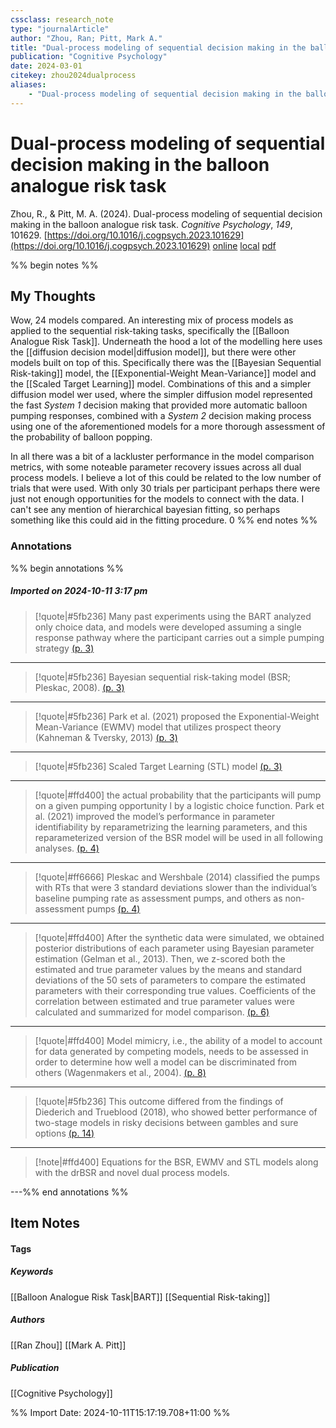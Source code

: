 ```yaml
---
cssclass: research_note
type: "journalArticle"
author: "Zhou, Ran; Pitt, Mark A."
title: "Dual-process modeling of sequential decision making in the balloon analogue risk task"
publication: "Cognitive Psychology"
date: 2024-03-01
citekey: zhou2024dualprocess
aliases: 
    - "Dual-process modeling of sequential decision making in the balloon analogue risk task"
---
```


# Dual-process modeling of sequential decision making in the balloon analogue risk task

Zhou, R., & Pitt, M. A. (2024). Dual-process modeling of sequential decision making in the balloon analogue risk task. _Cognitive Psychology_, _149_, 101629. [https://doi.org/10.1016/j.cogpsych.2023.101629](https://doi.org/10.1016/j.cogpsych.2023.101629)
[online](http://zotero.org/users/7162438/items/TBLV52A9) [local](zotero://select/library/items/TBLV52A9) [pdf](file:///home/gjc216/Zotero/storage/34XI2UVA/Zhou%20and%20Pitt%20-%202024%20-%20Dual-process%20modeling%20of%20sequential%20decision%20makin.pdf)
 
%% begin notes %%

## My Thoughts

Wow, 24 models compared. An interesting mix of process models as applied to the sequential risk-taking tasks, specifically the [[Balloon Analogue Risk Task]]. Underneath the hood a lot of the modelling here uses the [[diffusion decision model|diffusion model]], but there were other models built on top of this. Specifically there was the [[Bayesian Sequential Risk-taking]] model, the [[Exponential-Weight Mean-Variance]] model and the [[Scaled Target Learning]] model. Combinations of this and a simpler diffusion model wer used, where the simpler diffusion model represented the fast _System 1_ decision making that provided more automatic balloon pumping responses, combined with a _System 2_ decision making process using one of the aforementioned models for a more thorough assessment of the probability of balloon popping.

In all there was a bit of a lackluster performance in the model comparison metrics, with some noteable parameter recovery issues across all dual process models. I believe a lot of this could be related to the low number of trials that were used. With only 30 trials per participant perhaps there were just not enough opportunities for the models to connect with the data. I can't see any mention of hierarchical bayesian fitting, so perhaps something like this could aid in the fitting procedure.
0
%% end notes %%

### Annotations

%% begin annotations %%

##### Imported on 2024-10-11 3:17 pm
>[!quote|#5fb236]
>Many past experiments using the BART analyzed only choice data, and models were developed assuming a single response pathway where the participant carries out a simple pumping strategy [(p. 3)](zotero://open-pdf/library/items/34XI2UVA?page=3&annotation=MFB2KRL7)

---
>[!quote|#5fb236]
>Bayesian sequential risk-taking model (BSR; Pleskac, 2008). [(p. 3)](zotero://open-pdf/library/items/34XI2UVA?page=3&annotation=FISHDDH5)

---
>[!quote|#5fb236]
>Park et al. (2021) proposed the Exponential-Weight Mean-Variance (EWMV) model that utilizes prospect theory (Kahneman & Tversky, 2013) [(p. 3)](zotero://open-pdf/library/items/34XI2UVA?page=3&annotation=J2K6CBGA)

---
>[!quote|#5fb236]
>Scaled Target Learning (STL) model [(p. 3)](zotero://open-pdf/library/items/34XI2UVA?page=3&annotation=FIEYQVJA)

---
>[!quote|#ffd400]
>the actual probability that the participants will pump on a given pumping opportunity l by a logistic choice function. Park et al. (2021) improved the model’s performance in parameter identifiability by reparametrizing the learning parameters, and this reparameterized version of the BSR model will be used in all following analyses. [(p. 4)](zotero://open-pdf/library/items/34XI2UVA?page=4&annotation=E7YSET7P)

---
>[!quote|#ff6666]
>Pleskac and Wershbale (2014) classified the pumps with RTs that were 3 standard deviations slower than the individual’s baseline pumping rate as assessment pumps, and others as non-assessment pumps [(p. 4)](zotero://open-pdf/library/items/34XI2UVA?page=4&annotation=2KQHFHNC)

---
>[!quote|#ffd400]
>After the synthetic data were simulated, we obtained posterior distributions of each parameter using Bayesian parameter estimation (Gelman et al., 2013). Then, we z-scored both the estimated and true parameter values by the means and standard deviations of the 50 sets of parameters to compare the estimated parameters with their corresponding true values. Coefficients of the correlation between estimated and true parameter values were calculated and summarized for model comparison. [(p. 6)](zotero://open-pdf/library/items/34XI2UVA?page=6&annotation=4MIF4UXV)

---
>[!quote|#ffd400]
>Model mimicry, i.e., the ability of a model to account for data generated by competing models, needs to be assessed in order to determine how well a model can be discriminated from others (Wagenmakers et al., 2004). [(p. 8)](zotero://open-pdf/library/items/34XI2UVA?page=8&annotation=VSS3Y6BW)

---
>[!quote|#5fb236]
>This outcome differed from the findings of Diederich and Trueblood (2018), who showed better performance of two-stage models in risky decisions between gambles and sure options [(p. 14)](zotero://open-pdf/library/items/34XI2UVA?page=14&annotation=P6Y5U8Z4)

---
>[!note|#ffd400]
> Equations for the BSR, EWMV and STL models along with the drBSR and novel dual process models.

---%% end annotations %%

## Item Notes

#### Tags

##### Keywords

[[Balloon Analogue Risk Task|BART]]  [[Sequential Risk-taking]]
##### Authors

[[Ran Zhou]] [[Mark A. Pitt]]

##### Publication

[[Cognitive Psychology]]

%% Import Date: 2024-10-11T15:17:19.708+11:00 %%
